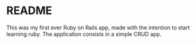 # README

This was my first ever Ruby on Rails app, made with the intention to start learning ruby. The application consists in a simple CRUD app.
